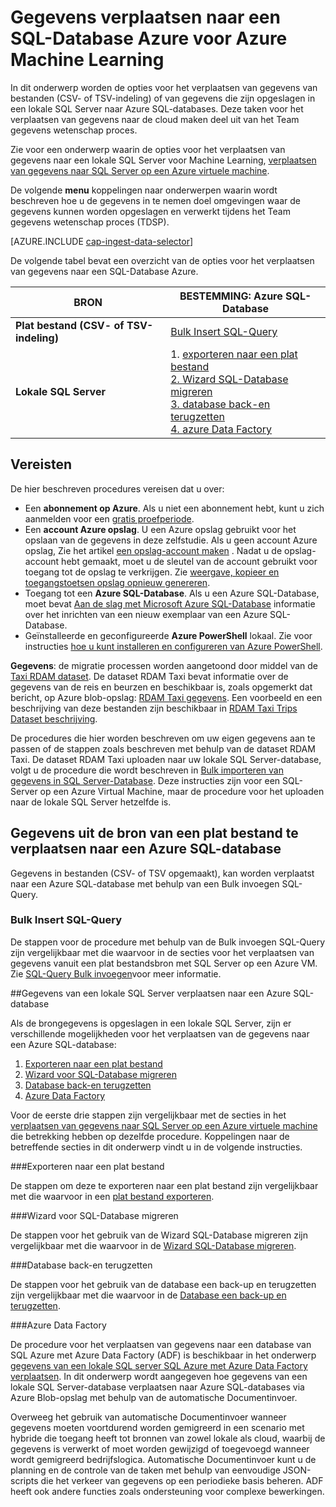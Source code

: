 <properties 
    pageTitle="Gegevens verplaatsen naar een SQL-Database Azure voor Azure Machine Learning | Azure" 
    description="SQL-tabel en gegevens laden voor SQL-tabel maken" 
    services="machine-learning" 
    documentationCenter="" 
    authors="bradsev"
    manager="jhubbard"
    editor="cgronlun" />

<tags 
    ms.service="machine-learning" 
    ms.workload="data-services" 
    ms.tgt_pltfrm="na" 
    ms.devlang="na" 
    ms.topic="article" 
    ms.date="09/14/2016"
    ms.author="bradsev" /> 

# <a name="move-data-to-an-azure-sql-database-for-azure-machine-learning"></a>Gegevens verplaatsen naar een SQL-Database Azure voor Azure Machine Learning

In dit onderwerp worden de opties voor het verplaatsen van gegevens van bestanden (CSV- of TSV-indeling) of van gegevens die zijn opgeslagen in een lokale SQL Server naar Azure SQL-databases. Deze taken voor het verplaatsen van gegevens naar de cloud maken deel uit van het Team gegevens wetenschap proces.

Zie voor een onderwerp waarin de opties voor het verplaatsen van gegevens naar een lokale SQL Server voor Machine Learning, [verplaatsen van gegevens naar SQL Server op een Azure virtuele machine](machine-learning-data-science-move-sql-server-virtual-machine.md).

De volgende **menu** koppelingen naar onderwerpen waarin wordt beschreven hoe u de gegevens in te nemen doel omgevingen waar de gegevens kunnen worden opgeslagen en verwerkt tijdens het Team gegevens wetenschap proces (TDSP).

[AZURE.INCLUDE [cap-ingest-data-selector](../../includes/cap-ingest-data-selector.md)]

De volgende tabel bevat een overzicht van de opties voor het verplaatsen van gegevens naar een SQL-Database Azure.

<b>BRON</b> |<b>BESTEMMING: Azure SQL-Database</b> |
-------------- |--------------------------------|
<b>Plat bestand (CSV- of TSV-indeling)</b> |<a href="#bulk-insert-sql-query">Bulk Insert SQL-Query |
<b>Lokale SQL Server</b> | 1. <a href="#export-flat-file">exporteren naar een plat bestand<br> 2. <a href="#insert-tables-bcp">Wizard SQL-Database migreren<br> 3. <a href="#db-migration">database back-en terugzetten<br> 4. <a href="#adf">azure Data Factory |


## <a name="prereqs"></a>Vereisten
De hier beschreven procedures vereisen dat u over:

* Een **abonnement op Azure**. Als u niet een abonnement hebt, kunt u zich aanmelden voor een [gratis proefperiode](https://azure.microsoft.com/pricing/free-trial/).
* Een **account Azure opslag**. U een Azure opslag gebruikt voor het opslaan van de gegevens in deze zelfstudie. Als u geen account Azure opslag, Zie het artikel [een opslag-account maken](storage-create-storage-account.md#create-a-storage-account) . Nadat u de opslag-account hebt gemaakt, moet u de sleutel van de account gebruikt voor toegang tot de opslag te verkrijgen. Zie [weergave, kopieer en toegangstoetsen opslag opnieuw genereren](storage-create-storage-account.md#view-copy-and-regenerate-storage-access-keys).
* Toegang tot een **Azure SQL-Database**. Als u een Azure SQL-Database, moet bevat [Aan de slag met Microsoft Azure SQL-Database](../sql-database/sql-database-get-started.md) informatie over het inrichten van een nieuw exemplaar van een Azure SQL-Database.
* Geïnstalleerde en geconfigureerde **Azure PowerShell** lokaal. Zie voor instructies [hoe u kunt installeren en configureren van Azure PowerShell](../powershell-install-configure.md).

**Gegevens**: de migratie processen worden aangetoond door middel van de [Taxi RDAM dataset](http://chriswhong.com/open-data/foil_nyc_taxi/). De dataset RDAM Taxi bevat informatie over de gegevens van de reis en beurzen en beschikbaar is, zoals opgemerkt dat bericht, op Azure blob-opslag: [RDAM Taxi gegevens](http://www.andresmh.com/nyctaxitrips/). Een voorbeeld en een beschrijving van deze bestanden zijn beschikbaar in [RDAM Taxi Trips Dataset beschrijving](machine-learning-data-science-process-sql-walkthrough.md#dataset).
 
De procedures die hier worden beschreven om uw eigen gegevens aan te passen of de stappen zoals beschreven met behulp van de dataset RDAM Taxi. De dataset RDAM Taxi uploaden naar uw lokale SQL Server-database, volgt u de procedure die wordt beschreven in [Bulk importeren van gegevens in SQL Server-Database](machine-learning-data-science-process-sql-walkthrough.md#dbload). Deze instructies zijn voor een SQL-Server op een Azure Virtual Machine, maar de procedure voor het uploaden naar de lokale SQL Server hetzelfde is.


## <a name="file-to-azure-sql-database"></a>Gegevens uit de bron van een plat bestand te verplaatsen naar een Azure SQL-database

Gegevens in bestanden (CSV- of TSV opgemaakt), kan worden verplaatst naar een Azure SQL-database met behulp van een Bulk invoegen SQL-Query.

### <a name="bulk-insert-sql-query"></a>Bulk Insert SQL-Query

De stappen voor de procedure met behulp van de Bulk invoegen SQL-Query zijn vergelijkbaar met die waarvoor in de secties voor het verplaatsen van gegevens vanuit een plat bestandsbron met SQL Server op een Azure VM. Zie [SQL-Query Bulk invoegen](machine-learning-data-science-move-sql-server-virtual-machine.md#insert-tables-bulkquery)voor meer informatie.


##<a name="sql-on-prem-to-sazure-sql-database"></a>Gegevens van een lokale SQL Server verplaatsen naar een Azure SQL-database

Als de brongegevens is opgeslagen in een lokale SQL Server, zijn er verschillende mogelijkheden voor het verplaatsen van de gegevens naar een Azure SQL-database:

1. [Exporteren naar een plat bestand](#export-flat-file) 
2. [Wizard voor SQL-Database migreren](#insert-tables-bcp)
3. [Database back-en terugzetten](#db-migration)
4. [Azure Data Factory](#adf)

Voor de eerste drie stappen zijn vergelijkbaar met de secties in het [verplaatsen van gegevens naar SQL Server op een Azure virtuele machine](machine-learning-data-science-move-sql-server-virtual-machine.md) die betrekking hebben op dezelfde procedure. Koppelingen naar de betreffende secties in dit onderwerp vindt u in de volgende instructies.

###<a name="export-flat-file"></a>Exporteren naar een plat bestand

De stappen om deze te exporteren naar een plat bestand zijn vergelijkbaar met die waarvoor in een [plat bestand exporteren](machine-learning-data-science-move-sql-server-virtual-machine.md#export-flat-file).

###<a name="insert-tables-bcp"></a>Wizard voor SQL-Database migreren

De stappen voor het gebruik van de Wizard SQL-Database migreren zijn vergelijkbaar met die waarvoor in de [Wizard SQL-Database migreren](machine-learning-data-science-move-sql-server-virtual-machine.md#sql-migration).

###<a name="db-migration"></a>Database back-en terugzetten

De stappen voor het gebruik van de database een back-up en terugzetten zijn vergelijkbaar met die waarvoor in de [Database een back-up en terugzetten](machine-learning-data-science-move-sql-server-virtual-machine.md#sql-backup).

###<a name="adf"></a>Azure Data Factory

De procedure voor het verplaatsen van gegevens naar een database van SQL Azure met Azure Data Factory (ADF) is beschikbaar in het onderwerp [gegevens van een lokale SQL server SQL Azure met Azure Data Factory verplaatsen](machine-learning-data-science-move-sql-azure-adf.md). In dit onderwerp wordt aangegeven hoe gegevens van een lokale SQL Server-database verplaatsen naar Azure SQL-databases via Azure Blob-opslag met behulp van de automatische Documentinvoer. 

Overweeg het gebruik van automatische Documentinvoer wanneer gegevens moeten voortdurend worden gemigreerd in een scenario met hybride die toegang heeft tot bronnen van zowel lokale als cloud, waarbij de gegevens is verwerkt of moet worden gewijzigd of toegevoegd wanneer wordt gemigreerd bedrijfslogica. Automatische Documentinvoer kunt u de planning en de controle van de taken met behulp van eenvoudige JSON-scripts die het verkeer van gegevens op een periodieke basis beheren. ADF heeft ook andere functies zoals ondersteuning voor complexe bewerkingen.





